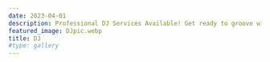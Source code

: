 ```yaml
---
date: 2023-04-01
description: Professional DJ Services Available! Get ready to groove with our talented DJs! From customized playlists to seamless transitions, we'll keep the party alive all night. Contact us now to bring the beats to your event and make it truly unforgettable! Website www.dj-entertainment.com
featured_image: DJpic.webp
title: DJ
#type: gallery
---
```

